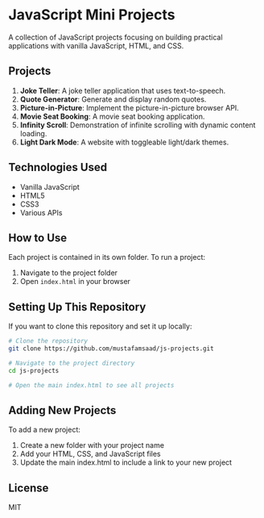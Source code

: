 # JavaScript Mini Projects

A collection of JavaScript projects focusing on building practical applications with vanilla JavaScript, HTML, and CSS.

## Projects

1. **Joke Teller**: A joke teller application that uses text-to-speech.
2. **Quote Generator**: Generate and display random quotes.
3. **Picture-in-Picture**: Implement the picture-in-picture browser API.
4. **Movie Seat Booking**: A movie seat booking application.
5. **Infinity Scroll**: Demonstration of infinite scrolling with dynamic content loading.
6. **Light Dark Mode**: A website with toggleable light/dark themes.

## Technologies Used

- Vanilla JavaScript
- HTML5
- CSS3
- Various APIs

## How to Use

Each project is contained in its own folder. To run a project:

1. Navigate to the project folder
2. Open `index.html` in your browser

## Setting Up This Repository

If you want to clone this repository and set it up locally:

```bash
# Clone the repository
git clone https://github.com/mustafamsaad/js-projects.git

# Navigate to the project directory
cd js-projects

# Open the main index.html to see all projects
```

## Adding New Projects

To add a new project:

1. Create a new folder with your project name
2. Add your HTML, CSS, and JavaScript files
3. Update the main index.html to include a link to your new project

## License

MIT
